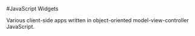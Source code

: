 #JavaScript Widgets

Various client-side apps written in object-oriented model-view-controller JavaScript.
